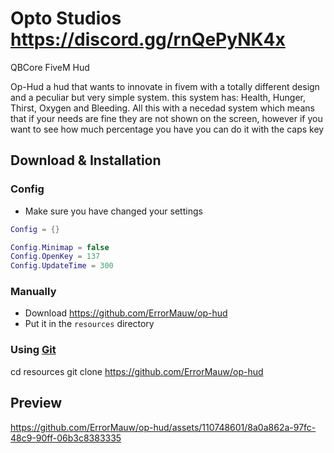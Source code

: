 # Opto Studios https://discord.gg/rnQePyNK4x
QBCore FiveM Hud

Op-Hud a hud that wants to innovate in fivem with a totally different design and a peculiar but very simple system. this system has:
Health, Hunger, Thirst, Oxygen and Bleeding.
All this with a necedad system which means that if your needs are fine they are not shown on the screen, however if you want to see how much percentage you have you can do it with the caps key

## Download & Installation
### Config
- Make sure you have changed your settings
  
```lua
Config = {}

Config.Minimap = false
Config.OpenKey = 137
Config.UpdateTime = 300

```

### Manually
- Download https://github.com/ErrorMauw/op-hud
- Put it in the `resources` directory

### Using [Git](https://git-scm.com/downloads)

cd resources
git clone https://github.com/ErrorMauw/op-hud

## Preview
https://github.com/ErrorMauw/op-hud/assets/110748601/8a0a862a-97fc-48c9-90ff-06b3c8383335
